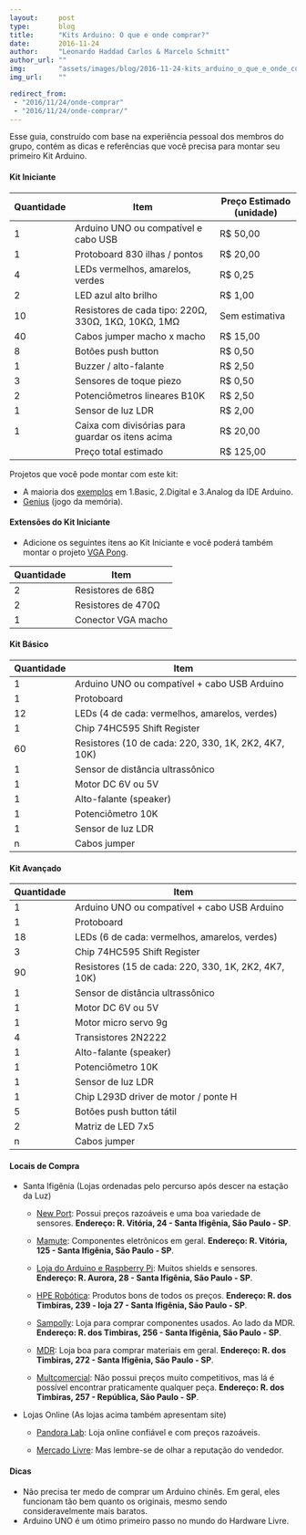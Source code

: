 ```yaml
---
layout:     post
type:       blog
title:      "Kits Arduino: O que e onde comprar?"
date:       2016-11-24
author:     "Leonardo Haddad Carlos & Marcelo Schmitt"
author_url: ""
img:        "assets/images/blog/2016-11-24-kits_arduino_o_que_e_onde_comprar/kit.jpg"
img_url:    ""

redirect_from:
 - "2016/11/24/onde-comprar"
 - "2016/11/24/onde-comprar/"
---
```


Esse guia, construído com base na experiência pessoal dos membros do grupo, contém as dicas e referências que você precisa para montar seu primeiro Kit Arduino.

#### Kit Iniciante

<div class="table-container">
  <table class="mdl-data-table mdl-js-data-table mdl-shadow--2dp">
    <thead>
      <tr>
        <th>Quantidade</th>
        <th class="mdl-data-table__cell--non-numeric">Item</th>
        <th>Preço Estimado (unidade)</th>
      </tr>
    </thead>
    <tbody>
      <tr>
        <td>1</td>
        <td class="mdl-data-table__cell--non-numeric">Arduino UNO ou compatível e cabo USB</td>
        <td>R$ 50,00</td>
      </tr>
      <tr>
        <td>1</td>
        <td class="mdl-data-table__cell--non-numeric">Protoboard 830 ilhas / pontos</td>
        <td>R$ 20,00</td>
      </tr>
      <tr>
        <td>4</td>
        <td class="mdl-data-table__cell--non-numeric">LEDs vermelhos, amarelos, verdes</td>
        <td>R$ 0,25</td>
      </tr>
      <tr>
        <td>2</td>
        <td class="mdl-data-table__cell--non-numeric">LED azul alto brilho</td>
        <td>R$ 1,00</td>
      </tr>
      <tr>
        <td>10</td>
        <td class="mdl-data-table__cell--non-numeric">Resistores de cada tipo: 220Ω, 330Ω, 1KΩ, 10KΩ, 1MΩ</td>
        <td>Sem estimativa</td>
      </tr>
      <tr>
        <td>40</td>
        <td class="mdl-data-table__cell--non-numeric">Cabos jumper macho x macho</td>
        <td>R$ 15,00</td>
      </tr>
      <tr>
        <td>8</td>
        <td class="mdl-data-table__cell--non-numeric">Botões push button</td>
        <td>R$ 0,50</td>
      </tr>
      <tr>
        <td>1</td>
        <td class="mdl-data-table__cell--non-numeric">Buzzer / alto-falante</td>
        <td>R$ 2,50</td>
      </tr>
      <tr>
        <td>3</td>
        <td class="mdl-data-table__cell--non-numeric">Sensores de toque piezo</td>
        <td>R$ 0,50</td>
      </tr>
      <tr>
        <td>2</td>
        <td class="mdl-data-table__cell--non-numeric">Potenciômetros lineares B10K</td>
        <td>R$ 2,50</td>
      </tr>
      <tr>
        <td>1</td>
        <td class="mdl-data-table__cell--non-numeric">Sensor de luz LDR</td>
        <td>R$ 2,00</td>
      </tr>
      <tr>
        <td>1</td>
        <td class="mdl-data-table__cell--non-numeric">Caixa com divisórias para guardar os itens acima</td>
        <td>R$ 20,00</td>
      </tr>
      <tr>
        <td></td>
        <td class="mdl-data-table__cell--non-numeric highlighter-rouge">Preço total estimado</td>
        <td class="highlighter-rouge">R$ 125,00</td>
      </tr>
    </tbody>
  </table>
</div>

Projetos que você pode montar com este kit:
 - A maioria dos <a href="https://www.arduino.cc/en/Tutorial/BuiltInExamples">exemplos</a> em 1.Basic, 2.Digital e 3.Analog da IDE Arduino.
 - [Genius](https://github.com/HardwareLivreUSP/Genius/blob/master/genius.ino) (jogo da memória).

#### Extensões do Kit Iniciante

- Adicione os seguintes itens ao Kit Iniciante e você poderá também montar o projeto [VGA Pong](http://www.instructables.com/id/VGA-Pong-with-Arduino-Uno/).

<div class="table-container">
  <table class="mdl-data-table mdl-js-data-table mdl-shadow--2dp">
    <thead>
      <tr>
        <th>Quantidade</th>
        <th class="mdl-data-table__cell--non-numeric">Item</th>
      </tr>
    </thead>
    <tbody>
      <tr>
        <td>2</td>
        <td class="mdl-data-table__cell--non-numeric">Resistores de 68Ω</td>
      </tr>
      <tr>
        <td>2</td>
        <td class="mdl-data-table__cell--non-numeric">Resistores de 470Ω</td>
      </tr>
      <tr>
        <td>1</td>
        <td class="mdl-data-table__cell--non-numeric">Conector VGA macho</td>
      </tr>
    </tbody>
  </table>
</div>

#### Kit Básico

<div class="table-container">
  <table class="mdl-data-table mdl-js-data-table mdl-shadow--2dp">
    <thead>
      <tr>
        <th>Quantidade</th>
        <th class="mdl-data-table__cell--non-numeric">Item</th>
      </tr>
    </thead>
    <tbody>
      <tr>
        <td>1</td>
        <td class="mdl-data-table__cell--non-numeric">Arduino UNO ou compatível + cabo USB Arduino</td>
      </tr>
      <tr>
        <td>1</td>
        <td class="mdl-data-table__cell--non-numeric">Protoboard</td>
      </tr>
      <tr>
        <td>12</td>
        <td class="mdl-data-table__cell--non-numeric">LEDs (4 de cada: vermelhos, amarelos, verdes)</td>
      </tr>
      <tr>
        <td>1</td>
        <td class="mdl-data-table__cell--non-numeric">Chip 74HC595 Shift Register</td>
      </tr>
      <tr>
        <td>60</td>
        <td class="mdl-data-table__cell--non-numeric">Resistores (10 de cada: 220, 330, 1K, 2K2, 4K7, 10K)</td>
      </tr>
      <tr>
        <td>1</td>
        <td class="mdl-data-table__cell--non-numeric">Sensor de distância ultrassônico</td>
      </tr>
      <tr>
        <td>1</td>
        <td class="mdl-data-table__cell--non-numeric">Motor DC 6V ou 5V</td>
      </tr>
      <tr>
        <td>1</td>
        <td class="mdl-data-table__cell--non-numeric">Alto-falante (speaker)</td>
      </tr>
      <tr>
        <td>1</td>
        <td class="mdl-data-table__cell--non-numeric">Potenciômetro 10K</td>
      </tr>
      <tr>
        <td>1</td>
        <td class="mdl-data-table__cell--non-numeric">Sensor de luz LDR</td>
      </tr>
      <tr>
        <td>n</td>
        <td class="mdl-data-table__cell--non-numeric">Cabos jumper</td>
      </tr>
    </tbody>
  </table>
</div>

#### Kit Avançado

<div class="table-container">
  <table class="mdl-data-table mdl-js-data-table mdl-shadow--2dp">
    <thead>
      <tr>
        <th>Quantidade</th>
        <th class="mdl-data-table__cell--non-numeric">Item</th>
      </tr>
    </thead>
    <tbody>
      <tr>
        <td>1</td>
        <td class="mdl-data-table__cell--non-numeric">Arduino UNO ou compatível + cabo USB Arduino</td>
      </tr>
      <tr>
        <td>1</td>
        <td class="mdl-data-table__cell--non-numeric">Protoboard</td>
      </tr>
      <tr>
        <td>18</td>
        <td class="mdl-data-table__cell--non-numeric">LEDs (6 de cada: vermelhos, amarelos, verdes)</td>
      </tr>
      <tr>
        <td>3</td>
        <td class="mdl-data-table__cell--non-numeric">Chip 74HC595 Shift Register</td>
      </tr>
      <tr>
        <td>90</td>
        <td class="mdl-data-table__cell--non-numeric">Resistores (15 de cada: 220, 330, 1K, 2K2, 4K7, 10K)</td>
      </tr>
      <tr>
        <td>1</td>
        <td class="mdl-data-table__cell--non-numeric">Sensor de distância ultrassônico</td>
      </tr>
      <tr>
        <td>1</td>
        <td class="mdl-data-table__cell--non-numeric">Motor DC 6V ou 5V</td>
      </tr>
      <tr>
        <td>1</td>
        <td class="mdl-data-table__cell--non-numeric">Motor micro servo 9g</td>
      </tr>
      <tr>
        <td>4</td>
        <td class="mdl-data-table__cell--non-numeric">Transistores 2N2222</td>
      </tr>
      <tr>
        <td>1</td>
        <td class="mdl-data-table__cell--non-numeric">Alto-falante (speaker)</td>
      </tr>
      <tr>
        <td>1</td>
        <td class="mdl-data-table__cell--non-numeric">Potenciômetro 10K</td>
      </tr>
      <tr>
        <td>1</td>
        <td class="mdl-data-table__cell--non-numeric">Sensor de luz LDR</td>
      </tr>
      <tr>
        <td>1</td>
        <td class="mdl-data-table__cell--non-numeric">Chip L293D driver de motor / ponte H</td>
      </tr>
      <tr>
        <td>5</td>
        <td class="mdl-data-table__cell--non-numeric">Botões push button tátil</td>
      </tr>
      <tr>
        <td>2</td>
        <td class="mdl-data-table__cell--non-numeric">Matriz de LED 7x5</td>
      </tr>
      <tr>
        <td>n</td>
        <td class="mdl-data-table__cell--non-numeric">Cabos jumper</td>
      </tr>
    </tbody>
  </table>
</div>

#### Locais de Compra

- Santa Ifigênia (Lojas ordenadas pelo percurso após descer na estação da Luz)

  - [New Port](http://newportcom.com.br/): Possui preços razoáveis e uma boa variedade de sensores. **Endereço: R. Vitória, 24 - Santa Ifigênia, São Paulo - SP**.

  - [Mamute](http://www.mamuteeletronica.com.br/): Componentes eletrônicos em geral. **Endereço: R. Vitória, 125 - Santa Ifigênia, São Paulo - SP**.

  - [Loja do Arduino e Raspberry Pi](http://www.arduinoraspberry.com.br): Muitos shields e sensores. **Endereço: R. Aurora, 28 - Santa Ifigênia, São Paulo - SP**.

  - [HPE Robótica](http://www.hperobotica.com.br/): Produtos bons de todos os preços. **Endereço: R. dos Timbiras, 239 - loja 27 - Santa Ifigênia, São Paulo - SP**.

  - [Sampolly](http://sampolly-eletro-eletronica-ltda.betoget.com.br/): Loja para comprar componentes usados. Ao lado da MDR. **Endereço: R. dos Timbiras, 256 - Santa Ifigênia, São Paulo - SP**.

  - [MDR](http://www.mrdcomp.com.br/): Loja boa para comprar materiais em geral. **Endereço: R. dos Timbiras, 272 - Santa Ifigênia, São Paulo - SP**.

  - [Multcomercial](http://www.multcomercial.com.br/): Não possui preços muito competitivos, mas lá é possível encontrar praticamente qualquer peça. **Endereço: R. dos Timbiras, 257 - República, São Paulo - SP**.

- Lojas Online (As lojas acima também apresentam site)

  - [Pandora Lab](https://pandoralab.com.br/): Loja online confiável e com preços razoáveis.

  - [Mercado Livre](http://eletronicos.mercadolivre.com.br/pecas-componentes-eletricos/): Mas lembre-se de olhar a reputação do vendedor.

#### Dicas
 - Não precisa ter medo de comprar um Arduino chinês. Em geral, eles funcionam tão bem quanto os originais, mesmo sendo consideravelmente mais baratos.
 - Arduino UNO é um ótimo primeiro passo no mundo do Hardware Livre.
